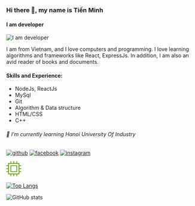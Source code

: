 ### Hi there 👋, my name is Tiến Minh
#### I am developer
![I am developer](https://builtin.com/cdn-cgi/image/f=auto,quality=80,width=752,height=435/https://builtin.com/sites/www.builtin.com/files/styles/byline_image/public/full-stack-developer.jpg)

I am from Vietnam, and I love computers and programming. I love learning algorithms and frameworks like React, ExpressJs. In addition, I am also an avid reader of books and documents.

#### Skills and Experience: 
- NodeJs, ReactJs
- MySql
- Git
- Algorithm & Data structure
- HTML/CSS
- C++ 

###### 🌱 I’m currently learning Hanoi University Of Industry 


[<img src='https://cdn.jsdelivr.net/npm/simple-icons@3.0.1/icons/github.svg' alt='github' height='40'>](https://github.com/TienMinh25)  [<img src='https://cdn.jsdelivr.net/npm/simple-icons@3.0.1/icons/facebook.svg' alt='facebook' height='40'>](https://www.facebook.com/https://www.facebook.com/profile.php?id=100005211045138)  [<img src='https://cdn.jsdelivr.net/npm/simple-icons@3.0.1/icons/instagram.svg' alt='instagram' height='40'>](https://www.instagram.com/https://www.instagram.com/lvtienminh.25//)  

<a href='https://docs.github.com/en/developers'><img src='https://raw.githubusercontent.com/acervenky/animated-github-badges/master/assets/devbadge.gif' width='40' height='40'></a> 

[![Top Langs](https://github-readme-stats.vercel.app/api/top-langs/?username=TienMinh25)](https://github.com/anuraghazra/github-readme-stats)

![GitHub stats](https://github-readme-stats.vercel.app/api?username=TienMinh25&show_icons=true)  

